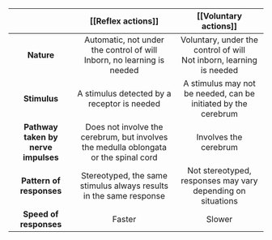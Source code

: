 
|                                     |                                                                   [[Reflex actions]]                                                                    |                                                                [[Voluntary actions]]                                                                 |
| :---------------------------------: | :-----------------------------------------------------------------------------------------------------------------------------------------------------: | :--------------------------------------------------------------------------------------------------------------------------------------------------: |
|             **Nature**              | <span class="hi-green">Automatic</span>, not under the control of will<br><span class="hi-green">Inborn</span>, no learning is needed | <span class="hi-green">Voluntary</span>, under the control of will<br><span class="hi-green">Not inborn</span>, learning is needed |
|            **Stimulus**             |                                                       A stimulus detected by a receptor is needed                                                       |                                            A stimulus may not be needed, can be initiated by the cerebrum                                            |
| **Pathway taken by nerve impulses** |                                  Does not involve the cerebrum, but involves the medulla oblongata or the spinal cord                                   |                                                                Involves the cerebrum                                                                 |
|      **Pattern of responses**       |                        <span class="hi-green">Stereotyped</span>, the same stimulus always results in the same response                        |                          <span class="hi-green">Not stereotyped</span>, responses may vary depending on situations                          |
|       **Speed of responses**        |                                                                         Faster                                                                          |                                                                        Slower                                                                        |

